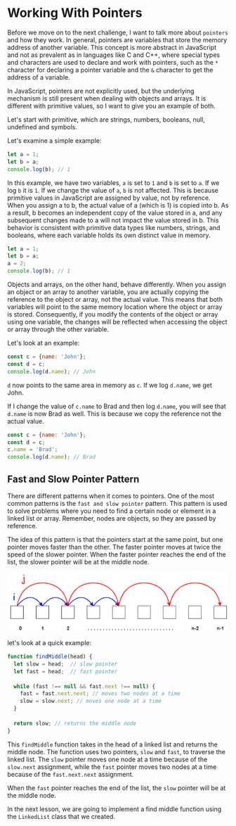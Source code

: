# Working With Pointers

Before we move on to the next challenge, I want to talk more about `pointers` and how they work. In general, pointers are variables that store the memory address of another variable. This concept is more abstract in JavaScript and not as prevalent as in languages like C and C++, where special types and characters are used to declare and work with pointers, such as the `*` character for declaring a pointer variable and the `&` character to get the address of a variable.

In JavaScript, pointers are not explicitly used, but the underlying mechanism is still present when dealing with objects and arrays. It is different with primitive values, so I want to give you an example of both.

Let's start with primitive, which are strings, numbers, booleans, null, undefined and symbols.

Let's examine a simple example:

```JavaScript
let a = 1;
let b = a;
console.log(b); // 1
```

In this example, we have two variables, `a` is set to `1` and `b` is set to `a`. If we log `b` it is `1`. If we change the value of `a`, `b` is not affected. This is because primitive values in JavaScript are assigned by value, not by reference. When you assign a to b, the actual value of a (which is 1) is copied into b. As a result, b becomes an independent copy of the value stored in a, and any subsequent changes made to a will not impact the value stored in b. This behavior is consistent with primitive data types like numbers, strings, and booleans, where each variable holds its own distinct value in memory.

```JavaScript
let a = 1;
let b = a;
a = 2;
console.log(b); // 1
```

Objects and arrays, on the other hand, behave differently. When you assign an object or an array to another variable, you are actually copying the reference to the object or array, not the actual value. This means that both variables will point to the same memory location where the object or array is stored. Consequently, if you modify the contents of the object or array using one variable, the changes will be reflected when accessing the object or array through the other variable. 

Let's look at an example:

```js
const c = {name: 'John'};
const d = c;
console.log(d.name); // John
```

`d` now points to the same area in memory as `c`. If we log `d.name`, we get John. 

If I change the value of `c.name` to Brad and then log `d.name`, you will see that `d.name` is now Brad as well. This is because we copy the reference not the actual value.

```js
const c = {name: 'John'};
const d = c;
c.name = 'Brad';
console.log(d.name); // Brad
```

## Fast and Slow Pointer Pattern

There are different patterns when it comes to pointers. One of the most common patterns is the `fast and slow pointer` pattern. This pattern is used to solve problems where you need to find a certain node or element in a linked list or array. Remember, nodes are objects, so they are passed by reference.

The idea of this pattern is that the pointers start at the same point, but one pointer moves faster than the other. The faster pointer moves at twice the speed of the slower pointer. When the faster pointer reaches the end of the list, the slower pointer will be at the middle node.

<img src="../../assets/images/fastslow.png" width="500" alt="" />

let's look at a quick example:

```JavaScript
function findMiddle(head) {
  let slow = head;  // slow pointer
  let fast = head;  // fast pointer

  while (fast !== null && fast.next !== null) {
    fast = fast.next.next; // moves two nodes at a time
    slow = slow.next; // moves one node at a time
  }

  return slow; // returns the middle node
}
```

This `findMiddle` function takes in the head of a linked list and returns the middle node. The function uses two pointers, `slow` and `fast`, to traverse the linked list. The `slow` pointer moves one node at a time because of the `slow.next` assignment, while the `fast` pointer moves two nodes at a time because of the `fast.next.next` assignment.

When the `fast` pointer reaches the end of the list, the `slow` pointer will be at the middle node.

In the next lesson, we are going to implement a find middle function using the `LinkedList` class that we created.
